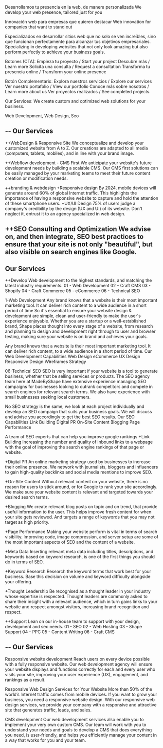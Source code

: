 Desarrollamos tu presencia en la web, de manera personalizada
We develop your web presence, tailored just for you

Innovación web para empresas que quieren destacar
Web innovation for companies that want to stand out


Especializados en desarrollar sitios web que no solo se ven increíbles, sino que funcionan perfectamente para alcanzar tus objetivos empresariales.
Specializing in developing websites that not only look amazing but also perform perfectly to achieve your business goals.


Botones (CTA):
Empieza tu proyecto / Start your project
Descubre más / Learn more
Solicita una consulta / Request a consultation
Transforma tu presencia online / Transform your online presence

Botón Complementario:
Explora nuestros servicios / Explore our services
Ver nuestro portafolio / View our portfolio
Conoce más sobre nosotros / Learn more about us
Ver proyectos realizados / See completed projects


Our Services:
We create custom and optimized web solutions for your business.

Web Development, Web Design, Seo


--
Our Services
--
++WebDesign & Responsive Site
We conceptualize and develop your customized website from A to Z. Our creations are adapted to all media (computers, tablets, mobiles), and in line with your brand image.


++Webflow development - CMS First
We anticipate your website's future development needs by building a scalable CMS. Our CMS first solutions can be easily managed by your marketing teams to meet their future content creation or modification needs.


++branding & webdesign
+Responsive design
By 2024, mobile devices will generate around 60% of global Internet traffic. This highlights the importance of having a responsive website to capture and hold the attention of these smartphone users.
+UX/UI Design
75% of users judge a company's credibility by the design (UX and UI) of its website. Don't neglect it, entrust it to an agency specialized in web design.


++SEO Consulting and Optimization
We advise on, and then integrate, SEO best practices to ensure that your site is not only "beautiful", but also visible on search engines like Google.
--
Our Services
--
++Develop
Web development to the highest standards, and matching the latest industry requirements.
01 - Web Development
02 - Craft CMS
03 - Shopify
04 - Craft Commerce
05 - eCommerce
06 - Technical SEO

1-Web Development
Any brand knows that a website is their most important marketing tool. It can deliver rich content to a wide audience in a short period of time So it's essential to ensure your website design & development are simple, clean and user-friendly to make the user's experience enjoyable.
Whether you are a startup or a well-established brand, Shape places thought into every stage of a website, from research and planning to design and development right through to user and browser testing, making sure your website is on brand and achieves your goals.

Any brand knows that a website is their most important marketing tool. It can deliver rich content, to a wide audience in a short period of time.
Our Web Development Capabilities
Web Design
eCommerce
UX Design
Responsive Design
Wireframes
Strategy

06-Technical SEO
SEO is very important if your website is a tool to generate business, whether that be selling services or products. The SEO agency team here at MadeByShape have extensive experience managing SEO campaigns for businesses looking to outrank competitors and compete in search engines for relevant search terms. We also have experience with small businesses seeking local customers.

No SEO strategy is the same, we look at each project individually and develop an SEO campaign that suits your business goals. We will discuss and advise you accordingly to get the best SEO results.
Our SEO Capabilities
Link Building
Digital PR
On-Site Content
Blogging
Page Performance


A team of SEO experts that can help you improve google rankings
+Link Building
Increasing the number and quality of inbound links to a webpage with the goal of improving the search engine rankings of that page or website.

+Digital PR
An online marketing strategy used by businesses to increase their online presence. We network with journalists, bloggers and influencers to gain high-quality backlinks and social media mentions to improve SEO.

+On-Site Content
Without relevant content on your website, there is no reason for users to stick around, or for Google to rank your site accordingly. We make sure your website content is relevant and targeted towards your desired search terms.

+Blogging
We create relevant blog posts on topic and on trend, that provide useful information to the user. This helps improve fresh content for when your site gets reviewed. And targets a range of keywords that you may not target as high priority.

+Page Performance
Making your website perform is vital in terms of search visibility. Improving code, image compression, and server setup are some of the most important aspects of SEO and the content of a website.

+Meta Data
Inserting relevant meta data including titles, descriptions, and keywords based on keyword research, is one of the first things you should do in terms of SEO.

+Keyword Research
Research the keyword terms that work best for your business. Base this decision on volume and keyword difficulty alongside your offering.

+Thought Leadership
Be recognised as a thought leader in your industry whose expertise is respected. Thought leaders are commonly asked to share their insight with a relevant audience, which in turn gains links to your website and respect amongst visitors, increasing brand recognition and respect.


++Support
Lean on our in-house team to support with your design, development and seo needs.
01 - SEO
02 - Web Hosting
03 - Shape Support
04 - PPC
05 - Content Writing
06 - Craft CMS


--
Our Services
--

Responsive website development
Reach users on every device possible with a fully responsive website. Our web development agency will ensure your website displays and functions correctly for each and every user who visits your site, improving your user experience (UX), engagement, and rankings as a result.

Responsive Web Design Services for Your Website
More than 50% of the world’s Internet traffic comes from mobile devices. If you want to grow your business, you need a responsive website design. With our responsive web design services, we provide your company with a responsive and attractive site that generates traffic, leads, and sales.


CMS development
Our web development services also enable you to implement your very own custom CMS. Our team will work with you to understand your needs and goals to develop a CMS that does everything you need, is user-friendly, and helps you efficiently manage your content in a way that works for you and your team.